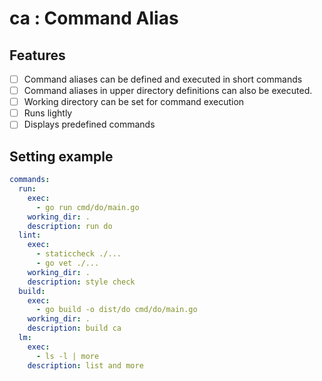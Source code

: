 # ca : Command Alias

## Features
- [ ] Command aliases can be defined and executed in short commands
- [ ] Command aliases in upper directory definitions can also be executed.
- [ ] Working directory can be set for command execution
- [ ] Runs lightly
- [ ] Displays predefined commands

## Setting example
```yaml
commands:
  run:
    exec:
      - go run cmd/do/main.go
    working_dir: .
    description: run do
  lint:
    exec:
      - staticcheck ./...
      - go vet ./...
    working_dir: .
    description: style check
  build:
    exec:
      - go build -o dist/do cmd/do/main.go
    working_dir: .
    description: build ca
  lm:
    exec:
      - ls -l | more
    description: list and more
```
